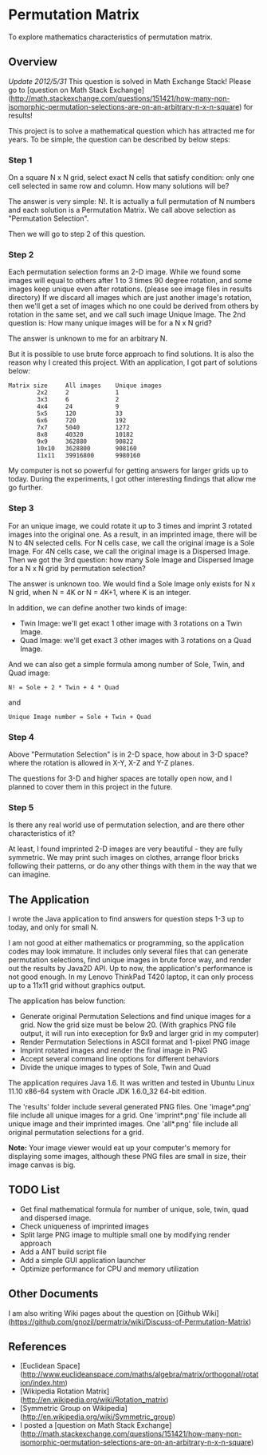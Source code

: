 Permutation Matrix
==================

To explore mathematics characteristics of permutation matrix.

Overview
--------

*Update 2012/5/31*
This question is solved in Math Exchange Stack! Please go to 
[question on Math Stack Exchange] (http://math.stackexchange.com/questions/151421/how-many-non-isomorphic-permutation-selections-are-on-an-arbitrary-n-x-n-square) for results!


This project is to solve a mathematical question which has attracted me for
years. To be simple, the question can be described by below steps:

### Step 1
On a square N x N grid, select exact N cells that satisfy condition: only one
cell selected in same row and column. How many solutions will be?

The answer is very simple: N!. It is actually a full permutation of N numbers
and each solution is a Permutation Matrix. We call above selection
as "Permutation Selection".

Then we will go to step 2 of this question.

### Step 2
Each permutation selection forms an 2-D image. While we found some images will
equal to others after 1 to 3 times 90 degree rotation, and some images keep
unique even after rotations. (please see image files in results directory)
If we discard all images which are just another image's rotation, then we'll
get a set of images which no one could be derived from others by rotation in
the same set, and we call such image Unique Image. The 2nd question is: How many
unique images will be for a N x N grid? 

The answer is unknown to me for an arbitrary N.

But it is possible to use brute force approach to find solutions. It is also the
reason why I created this project. With an application, I got part of solutions
below:

    Matrix size     All images    Unique images
            2x2     2             1
            3x3     6             2
            4x4     24            9
            5x5     120           33
            6x6     720           192
            7x7     5040          1272
            8x8     40320         10182
            9x9     362880        90822
            10x10   3628800       908160
            11x11   39916800      9980160

My computer is not so powerful for getting answers for larger grids up to today.
During the experiments, I got other interesting findings that allow me go
further.

### Step 3
For an unique image, we could rotate it up to 3 times and imprint 3 rotated
images into the original one. As a result, in an imprinted image, there will
be N to 4N selected cells. For N cells case, we call the original image is a
Sole Image. For 4N cells case, we call the original image is a Dispersed Image.
Then we got the 3rd question: how many Sole Image and Dispersed Image for a
N x N grid by permutation selection?

The answer is unknown too. We would find a Sole Image only exists for N x N
grid, when N = 4K or N = 4K+1, where K is an integer.

In addition, we can define another two kinds of image:

* Twin Image: we'll get exact 1 other image with 3 rotations on a Twin Image.
* Quad Image: we'll get exact 3 other images with 3 rotations on a Quad Image.

And we can also get a simple formula among number of Sole, Twin, and Quad image:

    N! = Sole + 2 * Twin + 4 * Quad

and

    Unique Image number = Sole + Twin + Quad

### Step 4
Above "Permutation Selection" is in 2-D space, how about in 3-D space? where the
rotation is allowed in X-Y, X-Z and Y-Z planes.

The questions for 3-D and higher spaces are totally open now, and I planned to
cover them in this project in the future.

### Step 5
Is there any real world use of permutation selection, and are there other
characteristics of it?

At least, I found imprinted 2-D images are very beautiful - they are fully
symmetric. We may print such images on clothes, arrange floor bricks following
their patterns, or do any other things with them in the way that we can imagine.

The Application
---------------
I wrote the Java application to find answers for question steps 1-3 up to today,
and only for small N.

I am not good at either mathematics or programming, so the application codes
may look immature. It includes only several files that can generate permutation
selections, find unique images in brute force way, and render out the results
by Java2D API. Up to now, the application's performance is not good enough. In
my Lenovo ThinkPad T420 laptop, it can only process up to a 11x11 grid without
graphics output.

The application has below function:
* Generate original Permutation Selections and find unique images for a grid.
  Now the grid size must be below 20. (With graphics PNG file output, it will run
  into exeception for 9x9 and larger grid in my computer)
* Render Permutation Selections in ASCII format and 1-pixel PNG image
* Imprint rotated images and render the final image in PNG
* Accept several command line options for different behaviors
* Divide the unique images to types of Sole, Twin and Quad

The application requires Java 1.6. It was written and tested in Ubuntu Linux
11.10 x86-64 system with Oracle JDK 1.6.0\_32 64-bit edition.

The 'results' folder include several generated PNG files. One 'image\*.png' file
include all unique images for a grid. One 'imprint\*.png' file include all
unique image and their imprinted images. One 'all\*.png' file include all
original permutation selections for a grid.

__Note:__ Your image viewer would eat up your computer's memory for displaying
some images, although these PNG files are small in size, their image canvas is big.

TODO List
---------
* Get final mathematical formula for number of unique, sole, twin, quad and
dispersed image.
* Check uniqueness of imprinted images
* Split large PNG image to multiple small one by modifying render approach
* Add a ANT build script file
* Add a simple GUI application launcher
* Optimize performance for CPU and memory utilization

Other Documents
---------------
I am also writing Wiki pages about the question on [Github Wiki] (https://github.com/gnozil/permatrix/wiki/Discuss-of-Permutation-Matrix)

References
----------
* [Euclidean Space] (http://www.euclideanspace.com/maths/algebra/matrix/orthogonal/rotation/index.htm)
* [Wikipedia Rotation Matrix] (http://en.wikipedia.org/wiki/Rotation_matrix)
* [Symmetric Group on Wikipedia] (http://en.wikipedia.org/wiki/Symmetric_group)
* I posted a [question on Math Stack Exchange] (http://math.stackexchange.com/questions/151421/how-many-non-isomorphic-permutation-selections-are-on-an-arbitrary-n-x-n-square)
